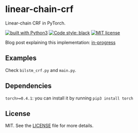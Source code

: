 # linear-chain-crf
Linear-chain CRF in PyTorch.

<a href="https://www.python.org/"><img src="https://img.shields.io/badge/built%20with-Python3-red.svg" alt="built with Python3" /></a>
[![Code style: black](https://img.shields.io/badge/code%20style-black-000000.svg)](https://github.com/ambv/black)
[![MIT license](https://img.shields.io/badge/License-MIT-blue.svg)](https://lbesson.mit-license.org/)

Blog post explaining this implementation: [in-progress]()

## Examples
Check `bilstm_crf.py` and `main.py`.

## Dependencies
`torch>=0.4.1`: you can install it by running `pip3 install torch`

## License
MIT. See the [LICENSE](LICENSE) file for more details.